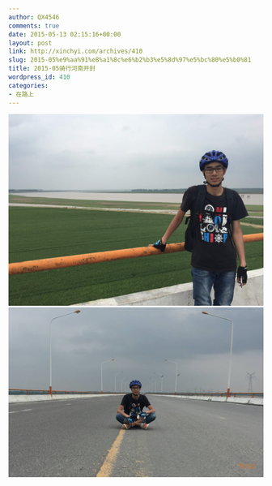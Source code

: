 ```yaml
---
author: QX4546
comments: true
date: 2015-05-13 02:15:16+00:00
layout: post
link: http://xinchyi.com/archives/410
slug: 2015-05%e9%aa%91%e8%a1%8c%e6%b2%b3%e5%8d%97%e5%bc%80%e5%b0%81
title: 2015-05骑行河南开封
wordpress_id: 410
categories:
- 在路上
---
```


![骑行河南开封](/assets/2015/05/7c47129563ab4a6e.jpg)
![骑行河南开封](/assets/2015/05/2015-05-03-22.53.52.jpg)
